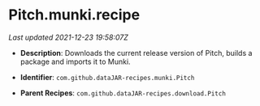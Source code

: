 # Pitch.munki.recipe

_Last updated 2021-12-23 19:58:07Z_

- **Description**: Downloads the current release version of Pitch, builds a package and imports it to Munki.

- **Identifier**: `com.github.dataJAR-recipes.munki.Pitch`

- **Parent Recipes**: `com.github.dataJAR-recipes.download.Pitch`